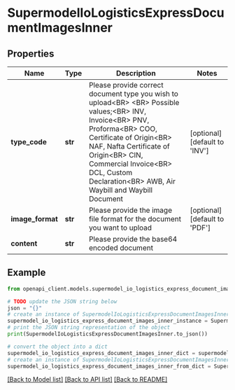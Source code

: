 # SupermodelIoLogisticsExpressDocumentImagesInner


## Properties

Name | Type | Description | Notes
------------ | ------------- | ------------- | -------------
**type_code** | **str** | Please provide correct document type you wish to upload&lt;BR&gt;        &lt;BR&gt;        Possible values;&lt;BR&gt;        INV, Invoice&lt;BR&gt;        PNV, Proforma&lt;BR&gt;        COO, Certificate of Origin&lt;BR&gt;        NAF, Nafta Certificate of Origin&lt;BR&gt;        CIN, Commercial Invoice&lt;BR&gt;        DCL, Custom Declaration&lt;BR&gt;        AWB, Air Waybill and Waybill Document | [optional] [default to 'INV']
**image_format** | **str** | Please provide the image file format for the document you want to upload | [optional] [default to 'PDF']
**content** | **str** | Please provide the base64 encoded document | 

## Example

```python
from openapi_client.models.supermodel_io_logistics_express_document_images_inner import SupermodelIoLogisticsExpressDocumentImagesInner

# TODO update the JSON string below
json = "{}"
# create an instance of SupermodelIoLogisticsExpressDocumentImagesInner from a JSON string
supermodel_io_logistics_express_document_images_inner_instance = SupermodelIoLogisticsExpressDocumentImagesInner.from_json(json)
# print the JSON string representation of the object
print(SupermodelIoLogisticsExpressDocumentImagesInner.to_json())

# convert the object into a dict
supermodel_io_logistics_express_document_images_inner_dict = supermodel_io_logistics_express_document_images_inner_instance.to_dict()
# create an instance of SupermodelIoLogisticsExpressDocumentImagesInner from a dict
supermodel_io_logistics_express_document_images_inner_from_dict = SupermodelIoLogisticsExpressDocumentImagesInner.from_dict(supermodel_io_logistics_express_document_images_inner_dict)
```
[[Back to Model list]](../README.md#documentation-for-models) [[Back to API list]](../README.md#documentation-for-api-endpoints) [[Back to README]](../README.md)


